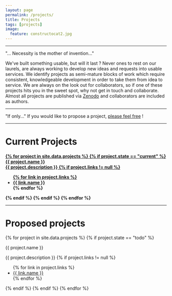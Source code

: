 ```yaml
---
layout: page
permalink: /projects/
title: Projects
tags: [projects]
image:
  feature: constructocat2.jpg
---
```


----

<div class="md-col-3">
<span class="h1 post-title">"... Necessity is the mother of invention..."</span>
</div>

We've built something usable, but will it last ?  Never ones to rest on our laurels, are always working to develop new ideas and requests into usable services. We identify projects as semi-mature blocks of work which require consistent, knowledgeable development in order to take them from idea to service. We are always on the look out for collaborators, so if one of these projects hits you in the sweet spot, why not get in touch and collaborate. Almost all projects are published via [Zenodo](https://zenodo.org/collection/user-sa-einfra-commons) and collaborators are included as authors.

----

<span class="h1 post-title">"If only..."</span>
If you would like to propose a project, [please feel free]({{site_url}}/contact) !

----

# Current Projects
<div class="panel-group" id="accordion" role="tablist" aria-multiselectable="true">

 <div class="panel panel-default">
 <div class="panel-heading" role="tab" id="headingOne">
 <h4 class="panel-title">
 <a data-toggle="collapse" data-parent="#accordion" href="#collapseOne" aria-expanded="false" aria-controls="collapseOne">
<!-- later we will include "completed projects" -->
{% for project in site.data.projects %}
{% if project.state == "current" %}
        <div class="h2 blog-title">{{ project.name }}</div>
          <span class="blog-info">{{ project.description }}</span>
{% if project.links != null %}
          <ul class="col-md-3 nav nav-pills nav-justified">
{% for link in project.links %}
            <li><a href="{{ link.url}}"><i class="fa fa-{{ link.icon }}"></i> {{ link.name }}</a></li>
{% endfor %}
          </ul>
{% endif %}
{% endif %}
{% endfor %}

----

# Proposed projects

<!-- later we will include "completed projects" -->
{% for project in site.data.projects %}
{% if project.state == "todo" %}
<p class="h2 blog-title">{{ project.name }}</p>
<span class="blog-info">{{ project.description }}</span>
{% if project.links != null %}
<ul class="col-md-3 nav nav-pills nav-justified">
{% for link in project.links %}
<li><a href="{{ link.url}}"><i class="fa fa-{{ link.icon }}"></i> {{ link.name }}</a></li>
{% endfor %}
</ul>
{% endif %}
{% endif %}
{% endfor %}
